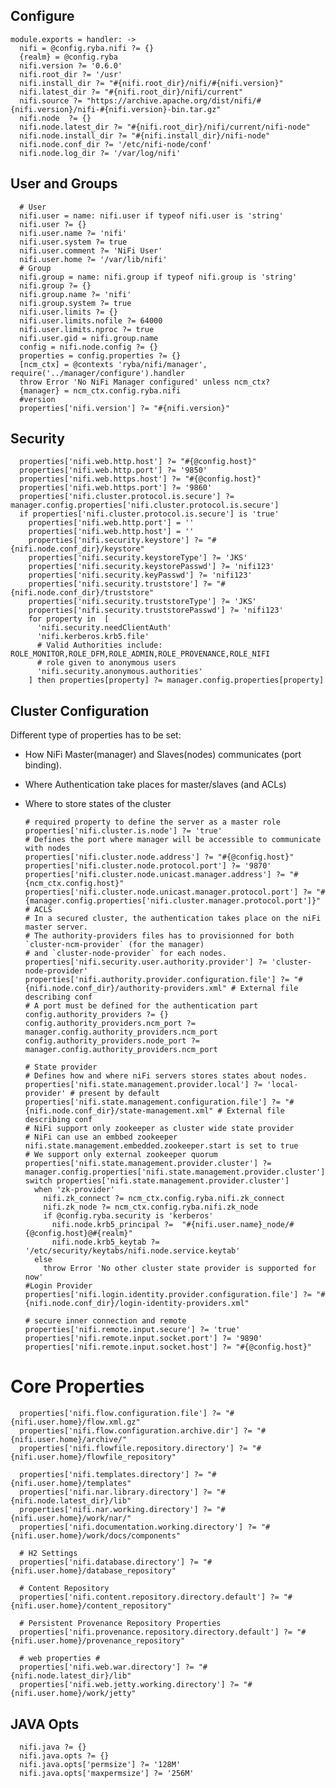 
## Configure

    module.exports = handler: ->
      nifi = @config.ryba.nifi ?= {}
      {realm} = @config.ryba
      nifi.version ?= '0.6.0'
      nifi.root_dir ?= '/usr'
      nifi.install_dir ?= "#{nifi.root_dir}/nifi/#{nifi.version}"
      nifi.latest_dir ?= "#{nifi.root_dir}/nifi/current"
      nifi.source ?= "https://archive.apache.org/dist/nifi/#{nifi.version}/nifi-#{nifi.version}-bin.tar.gz"
      nifi.node  ?= {}
      nifi.node.latest_dir ?= "#{nifi.root_dir}/nifi/current/nifi-node"
      nifi.node.install_dir ?= "#{nifi.install_dir}/nifi-node"
      nifi.node.conf_dir ?= '/etc/nifi-node/conf'
      nifi.node.log_dir ?= '/var/log/nifi'

## User and Groups

      # User
      nifi.user = name: nifi.user if typeof nifi.user is 'string'
      nifi.user ?= {}
      nifi.user.name ?= 'nifi'
      nifi.user.system ?= true
      nifi.user.comment ?= 'NiFi User'
      nifi.user.home ?= '/var/lib/nifi'
      # Group
      nifi.group = name: nifi.group if typeof nifi.group is 'string'
      nifi.group ?= {}
      nifi.group.name ?= 'nifi'
      nifi.group.system ?= true
      nifi.user.limits ?= {}
      nifi.user.limits.nofile ?= 64000
      nifi.user.limits.nproc ?= true
      nifi.user.gid = nifi.group.name 
      config = nifi.node.config ?= {}
      properties = config.properties ?= {}
      [ncm_ctx] = @contexts 'ryba/nifi/manager', require('../manager/configure').handler
      throw Error 'No NiFi Manager configured' unless ncm_ctx?
      {manager} = ncm_ctx.config.ryba.nifi
      #version
      properties['nifi.version'] ?= "#{nifi.version}"

## Security
      
      properties['nifi.web.http.host'] ?= "#{@config.host}"
      properties['nifi.web.http.port'] ?= '9850'
      properties['nifi.web.https.host'] ?= "#{@config.host}"
      properties['nifi.web.https.port'] ?= '9860'
      properties['nifi.cluster.protocol.is.secure'] ?= manager.config.properties['nifi.cluster.protocol.is.secure']
      if properties['nifi.cluster.protocol.is.secure'] is 'true'
        properties['nifi.web.http.port'] = ''          
        properties['nifi.web.http.host'] = ''          
        properties['nifi.security.keystore'] ?= "#{nifi.node.conf_dir}/keystore"
        properties['nifi.security.keystoreType'] ?= 'JKS'
        properties['nifi.security.keystorePasswd'] ?= 'nifi123'
        properties['nifi.security.keyPasswd'] ?= 'nifi123'
        properties['nifi.security.truststore'] ?= "#{nifi.node.conf_dir}/truststore"
        properties['nifi.security.truststoreType'] ?= 'JKS'
        properties['nifi.security.truststorePasswd'] ?= 'nifi123'
        for property in  [
          'nifi.security.needClientAuth'
          'nifi.kerberos.krb5.file'
          # Valid Authorities include: ROLE_MONITOR,ROLE_DFM,ROLE_ADMIN,ROLE_PROVENANCE,ROLE_NIFI
          # role given to anonymous users
          'nifi.security.anonymous.authorities'
        ] then properties[property] ?= manager.config.properties[property]

## Cluster Configuration  

Different type of properties has to be set:
- How NiFi Master(manager) and Slaves(nodes) communicates (port binding).
- Where Authentication take places for master/slaves (and ACLs)
- Where to store states of the cluster

      # required property to define the server as a master role
      properties['nifi.cluster.is.node'] ?= 'true'
      # Defines the port where manager will be accessible to communicate with nodes
      properties['nifi.cluster.node.address'] ?= "#{@config.host}"
      properties['nifi.cluster.node.protocol.port'] ?= '9870'
      properties['nifi.cluster.node.unicast.manager.address'] ?= "#{ncm_ctx.config.host}"
      properties['nifi.cluster.node.unicast.manager.protocol.port'] ?= "#{manager.config.properties['nifi.cluster.manager.protocol.port']}"
      # ACLS
      # In a secured cluster, the authentication takes place on the niFi master server.
      # The authority-providers files has to provisionned for both `cluster-ncm-provider` (for the manager)
      # and `cluster-node-provider` for each nodes.
      properties['nifi.security.user.authority.provider'] ?= 'cluster-node-provider'
      properties['nifi.authority.provider.configuration.file'] ?= "#{nifi.node.conf_dir}/authority-providers.xml" # External file describing conf
      # A port must be defined for the authentication part
      config.authority_providers ?= {}
      config.authority_providers.ncm_port ?= manager.config.authority_providers.ncm_port
      config.authority_providers.node_port ?= manager.config.authority_providers.ncm_port
      
      # State provider
      # Defines how and where niFi servers stores states about nodes.
      properties['nifi.state.management.provider.local'] ?= 'local-provider' # present by default
      properties['nifi.state.management.configuration.file'] ?= "#{nifi.node.conf_dir}/state-management.xml" # External file describing conf
      # NiFi support only zookeeper as cluster wide state provider
      # NiFi can use an embbed zookeeper nifi.state.management.embedded.zookeeper.start is set to true
      # We support only external zookeeper quorum
      properties['nifi.state.management.provider.cluster'] ?= manager.config.properties['nifi.state.management.provider.cluster']
      switch properties['nifi.state.management.provider.cluster']
        when 'zk-provider'
          nifi.zk_connect ?= ncm_ctx.config.ryba.nifi.zk_connect
          nifi.zk_node ?= ncm_ctx.config.ryba.nifi.zk_node
          if @config.ryba.security is 'kerberos'
            nifi.node.krb5_principal ?=  "#{nifi.user.name}_node/#{@config.host}@#{realm}"
            nifi.node.krb5_keytab ?=  '/etc/security/keytabs/nifi.node.service.keytab'
        else
          throw Error 'No other cluster state provider is supported for now'
      #Login Provider
      properties['nifi.login.identity.provider.configuration.file'] ?= "#{nifi.node.conf_dir}/login-identity-providers.xml"

      # secure inner connection and remote
      properties['nifi.remote.input.secure'] ?= 'true'
      properties['nifi.remote.input.socket.port'] ?= '9890'
      properties['nifi.remote.input.socket.host'] ?= "#{@config.host}"
      
# Core Properties #

      properties['nifi.flow.configuration.file'] ?= "#{nifi.user.home}/flow.xml.gz"
      properties['nifi.flow.configuration.archive.dir'] ?= "#{nifi.user.home}/archive/"
      properties['nifi.flowfile.repository.directory'] ?= "#{nifi.user.home}/flowfile_repository"
      
      properties['nifi.templates.directory'] ?= "#{nifi.user.home}/templates"
      properties['nifi.nar.library.directory'] ?= "#{nifi.node.latest_dir}/lib"
      properties['nifi.nar.working.directory'] ?= "#{nifi.user.home}/work/nar/"
      properties['nifi.documentation.working.directory'] ?= "#{nifi.user.home}/work/docs/components"
      
      # H2 Settings
      properties['nifi.database.directory'] ?= "#{nifi.user.home}/database_repository"
      
      # Content Repository
      properties['nifi.content.repository.directory.default'] ?= "#{nifi.user.home}/content_repository"
      
      # Persistent Provenance Repository Properties
      properties['nifi.provenance.repository.directory.default'] ?= "#{nifi.user.home}/provenance_repository"
      
      # web properties #
      properties['nifi.web.war.directory'] ?= "#{nifi.node.latest_dir}/lib"
      properties['nifi.web.jetty.working.directory'] ?= "#{nifi.user.home}/work/jetty"
      

## JAVA Opts

      nifi.java ?= {}
      nifi.java.opts ?= {}
      nifi.java.opts['permsize'] ?= '128M'
      nifi.java.opts['maxpermsize'] ?= '256M'
